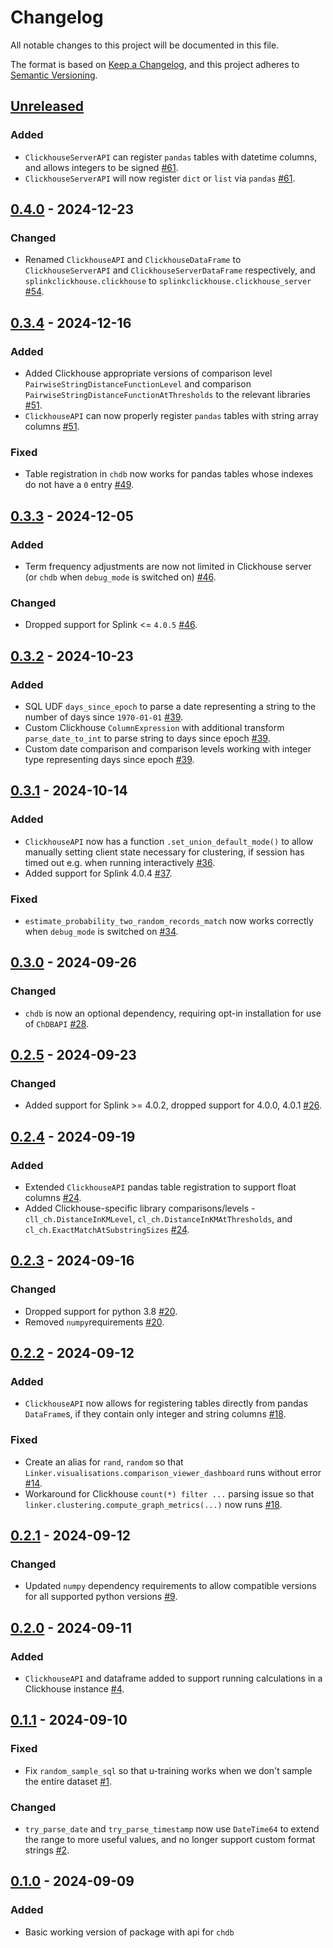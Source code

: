 # Changelog

All notable changes to this project will be documented in this file.

The format is based on [Keep a Changelog](https://keepachangelog.com/en/1.0.0/),
and this project adheres to [Semantic Versioning](https://semver.org/spec/v2.0.0.html).

## [Unreleased]

### Added

- `ClickhouseServerAPI` can register `pandas` tables with datetime columns, and allows integers to be signed [#61](https://github.com/ADBond/splinkclickhouse/pull/61).
- `ClickhouseServerAPI` will now register `dict` or `list` via `pandas` [#61](https://github.com/ADBond/splinkclickhouse/pull/61).

## [0.4.0] - 2024-12-23

### Changed

- Renamed `ClickhouseAPI` and `ClickhouseDataFrame` to `ClickhouseServerAPI` and `ClickhouseServerDataFrame` respectively, and `splinkclickhouse.clickhouse` to `splinkclickhouse.clickhouse_server` [#54](https://github.com/ADBond/splinkclickhouse/pull/54).

## [0.3.4] - 2024-12-16

### Added

- Added Clickhouse appropriate versions of comparison level `PairwiseStringDistanceFunctionLevel` and comparison `PairwiseStringDistanceFunctionAtThresholds` to the relevant libraries [#51](https://github.com/ADBond/splinkclickhouse/pull/51).
- `ClickhouseAPI` can now properly register `pandas` tables with string array columns [#51](https://github.com/ADBond/splinkclickhouse/pull/51).

### Fixed

- Table registration in `chdb` now works for pandas tables whose indexes do not have a `0` entry [#49](https://github.com/ADBond/splinkclickhouse/pull/49).

## [0.3.3] - 2024-12-05

### Added

- Term frequency adjustments are now not limited in Clickhouse server (or `chdb` when `debug_mode` is switched on) [#46](https://github.com/ADBond/splinkclickhouse/pull/46).

### Changed

- Dropped support for Splink <= `4.0.5` [#46](https://github.com/ADBond/splinkclickhouse/pull/46).

## [0.3.2] - 2024-10-23

### Added

- SQL UDF `days_since_epoch` to parse a date representing a string to the number of days since `1970-01-01` [#39](https://github.com/ADBond/splinkclickhouse/pull/39).
- Custom Clickhouse `ColumnExpression` with additional transform `parse_date_to_int` to parse string to days since epoch [#39](https://github.com/ADBond/splinkclickhouse/pull/39).
- Custom date comparison and comparison levels working with integer type representing days since epoch [#39](https://github.com/ADBond/splinkclickhouse/pull/39).

## [0.3.1] - 2024-10-14

### Added

- `ClickhouseAPI` now has a function `.set_union_default_mode()` to allow manually setting client state necessary for clustering, if session has timed out e.g. when running interactively [#36](https://github.com/ADBond/splinkclickhouse/pull/36).
- Added support for Splink 4.0.4 [#37](https://github.com/ADBond/splinkclickhouse/pull/37).

### Fixed

- `estimate_probability_two_random_records_match` now works correctly when `debug_mode` is switched on [#34](https://github.com/ADBond/splinkclickhouse/pull/34).

## [0.3.0] - 2024-09-26

### Changed

- `chdb` is now an optional dependency, requiring opt-in installation for use of `ChDBAPI` [#28](https://github.com/ADBond/splinkclickhouse/pull/28).

## [0.2.5] - 2024-09-23

### Changed

- Added support for Splink >= 4.0.2, dropped support for 4.0.0, 4.0.1 [#26](https://github.com/ADBond/splinkclickhouse/pull/26).

## [0.2.4] - 2024-09-19

### Added

- Extended `ClickhouseAPI` pandas table registration to support float columns [#24](https://github.com/ADBond/splinkclickhouse/pull/24).
- Added Clickhouse-specific library comparisons/levels - `cll_ch.DistanceInKMLevel`, `cl_ch.DistanceInKMAtThresholds`, and `cl_ch.ExactMatchAtSubstringSizes` [#24](https://github.com/ADBond/splinkclickhouse/pull/24).

## [0.2.3] - 2024-09-16

### Changed

- Dropped support for python 3.8 [#20](https://github.com/ADBond/splinkclickhouse/pull/20).
- Removed `numpy`requirements [#20](https://github.com/ADBond/splinkclickhouse/pull/20).

## [0.2.2] - 2024-09-12

### Added

- `ClickhouseAPI` now allows for registering tables directly from pandas `DataFrame`s, if they contain only integer and string columns [#18](https://github.com/ADBond/splinkclickhouse/pull/18).

### Fixed

- Create an alias for `rand`, `random` so that `Linker.visualisations.comparison_viewer_dashboard` runs without error [#14](https://github.com/ADBond/splinkclickhouse/pull/14).
- Workaround for Clickhouse `count(*) filter ...` parsing issue so that `linker.clustering.compute_graph_metrics(...)` now runs [#18](https://github.com/ADBond/splinkclickhouse/pull/18).

## [0.2.1] - 2024-09-12

### Changed

- Updated `numpy` dependency requirements to allow compatible versions for all supported python versions [#9](https://github.com/ADBond/splinkclickhouse/pull/9).

## [0.2.0] - 2024-09-11

### Added

- `ClickhouseAPI` and dataframe added to support running calculations in a Clickhouse instance [#4](https://github.com/ADBond/splinkclickhouse/pull/4).

## [0.1.1] - 2024-09-10

### Fixed

- Fix `random_sample_sql` so that u-training works when we don't sample the entire dataset [#1](https://github.com/ADBond/splinkclickhouse/pull/1).

### Changed

- `try_parse_date` and `try_parse_timestamp` now use `DateTime64` to extend the range to more useful values, and no longer support custom format strings [#2](https://github.com/ADBond/splinkclickhouse/pull/2).

## [0.1.0] - 2024-09-09

### Added

- Basic working version of package with api for `chdb`

[Unreleased]: https://github.com/ADBond/splinkclickhouse/compare/v0.4.0...HEAD
[0.4.0]: https://github.com/ADBond/splinkclickhouse/compare/v0.3.4...v0.4.0
[0.3.4]: https://github.com/ADBond/splinkclickhouse/compare/v0.3.3...v0.3.4
[0.3.3]: https://github.com/ADBond/splinkclickhouse/compare/v0.3.2...v0.3.3
[0.3.2]: https://github.com/ADBond/splinkclickhouse/compare/v0.3.1...v0.3.2
[0.3.1]: https://github.com/ADBond/splinkclickhouse/compare/v0.3.0...v0.3.1
[0.3.0]: https://github.com/ADBond/splinkclickhouse/compare/v0.2.5...v0.3.0
[0.2.5]: https://github.com/ADBond/splinkclickhouse/compare/v0.2.4...v0.2.5
[0.2.4]: https://github.com/ADBond/splinkclickhouse/compare/v0.2.3...v0.2.4
[0.2.3]: https://github.com/ADBond/splinkclickhouse/compare/v0.2.2...v0.2.3
[0.2.2]: https://github.com/ADBond/splinkclickhouse/compare/v0.2.1...v0.2.2
[0.2.1]: https://github.com/ADBond/splinkclickhouse/compare/v0.2.0...v0.2.1
[0.2.0]: https://github.com/ADBond/splinkclickhouse/compare/v0.1.1...v0.2.0
[0.1.1]: https://github.com/ADBond/splinkclickhouse/compare/v0.1.0...v0.1.1
[0.1.0]: https://github.com/ADBond/splinkclickhouse/releases/tag/v0.1.0
